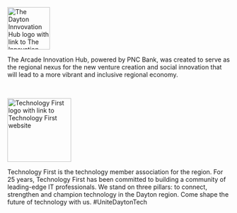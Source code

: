 <a href="https://www.thehubdayton.com"><img src="img/sponsors/The_Hub_Final_Logo.png" alt="The Dayton Innvovation Hub logo with link to The Innovation Hub website" style="width: 10vw; margin-right: 20px;"></a><br>

The Arcade Innovation Hub, powered by PNC Bank, was created to serve as the regional nexus for the new venture creation and social innovation that will lead to a more vibrant and inclusive regional economy.

<br> 

<a href="https://www.technologyfirst.org/"><img src="img/sponsors/TechnologyFirst.png" alt="Technology First logo with link to Technology First website" style="width: 15vw; margin-right: 20px;"></a>

Technology First is the technology member association for the region. For 25 years, Technology First has been committed to building a community of leading-edge IT professionals. We stand on three pillars: to connect, strengthen and champion technology in the Dayton region. Come shape the future of technology with us. #UniteDaytonTech
